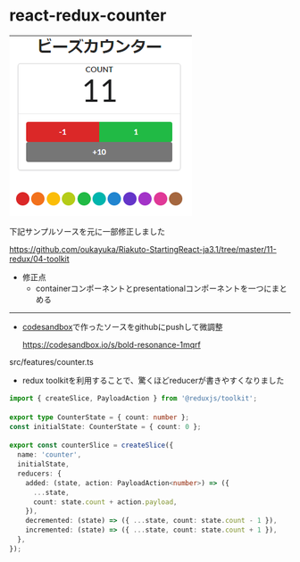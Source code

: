 # react-redux-counter

![img1](./img/img1.png)

下記サンプルソースを元に一部修正しました

https://github.com/oukayuka/Riakuto-StartingReact-ja3.1/tree/master/11-redux/04-toolkit


* 修正点
  * containerコンポーネントとpresentationalコンポーネントを一つにまとめる

---
* [codesandbox](https://codesandbox.io/)で作ったソースをgithubにpushして微調整

  https://codesandbox.io/s/bold-resonance-1mqrf


src/features/counter.ts

* redux toolkitを利用することで、驚くほどreducerが書きやすくなりました

```typescript
import { createSlice, PayloadAction } from '@reduxjs/toolkit';

export type CounterState = { count: number };
const initialState: CounterState = { count: 0 };

export const counterSlice = createSlice({
  name: 'counter',
  initialState,
  reducers: {
    added: (state, action: PayloadAction<number>) => ({
      ...state,
      count: state.count + action.payload,
    }),
    decremented: (state) => ({ ...state, count: state.count - 1 }),
    incremented: (state) => ({ ...state, count: state.count + 1 }),
  },
});


```

